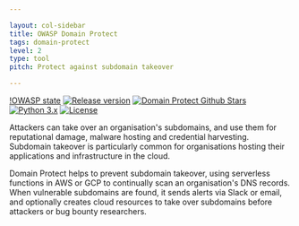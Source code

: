 ```yaml
---

layout: col-sidebar
title: OWASP Domain Protect
tags: domain-protect
level: 2
type: tool
pitch: Protect against subdomain takeover

---
```

[!OWASP state](https://img.shields.io/badge/owasp-Incubator%20Project-green.svg)
[![Release version](https://img.shields.io/github/release/OWASP/domain-protect)](https://github.com/domain-protect/domain-protect/releases)
[![Domain Protect Github Stars](https://img.shields.io/github/stars/domain-protect/domain-protect?label=domain-protect&style=social)](https://github.com/domain-protect/domain-protect)
[![Python 3.x](https://img.shields.io/badge/Python-3.x-blue.svg)](https://www.python.org/)
[![License](https://img.shields.io/badge/license-Apache%202.0-blue.svg)](https://www.apache.org/licenses/LICENSE-2.0)

Attackers can take over an organisation's subdomains, and use them for reputational damage, malware hosting and credential harvesting.
Subdomain takeover is particularly common for organisations hosting their applications and infrastructure in the cloud.

Domain Protect helps to prevent subdomain takeover, using serverless functions in AWS or GCP to continually scan an organisation's DNS records. 
When vulnerable subdomains are found, it sends alerts via Slack or email, and optionally creates cloud resources to take over subdomains before attackers or bug bounty researchers.

